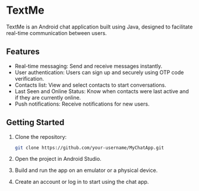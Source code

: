 # TextMe

TextMe is an Android chat application built using Java, designed to facilitate real-time communication between users.

## Features

- Real-time messaging: Send and receive messages instantly.
- User authentication: Users can sign up and securely using OTP code verification.
- Contacts list: View and select contacts to start conversations.
- Last Seen and Online Status: Know when contacts were last active and if they are currently online.
- Push notifications: Receive notifications for new users.
  
## Getting Started

1. Clone the repository:

   ```sh
   git clone https://github.com/your-username/MyChatApp.git
   
2. Open the project in Android Studio.

3. Build and run the app on an emulator or a physical device.

4. Create an account or log in to start using the chat app.
